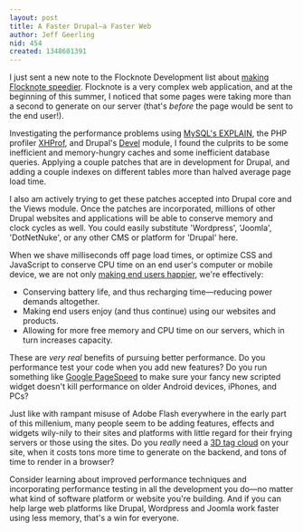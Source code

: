 ```yaml
---
layout: post
title: A Faster Drupal—a Faster Web
author: Jeff Geerling
nid: 454
created: 1348601391
---
```

I just sent a new note to the Flocknote Development list about <a href="http://www.flocknote.com/note/59251">making Flocknote speedier</a>. Flocknote is a very complex web application, and at the beginning of this summer, I noticed that some pages were taking more than a second to generate on our server (that's <em>before</em> the page would be sent to the end user!).

Investigating the performance problems using <a href="http://dev.mysql.com/doc/refman/5.0/en/using-explain.html">MySQL's EXPLAIN</a>, the PHP profiler <a href="https://github.com/facebook/xhprof">XHProf</a>, and Drupal's <a href="http://drupal.org/project/devel">Devel</a> module, I found the culprits to be some inefficient and memory-hungry caches and some inefficient database queries. Applying a couple patches that are in development for Drupal, and adding a couple indexes on different tables more than halved average page load time.

I also am actively trying to get these patches accepted into Drupal core and the Views module. Once the patches are incorporated, millions of other Drupal websites and applications will be able to conserve memory and clock cycles as well. You could easily substitute 'Wordpress', 'Joomla', 'DotNetNuke', or any other CMS or platform for 'Drupal' here.

When we shave milliseconds off page load times, or optimize CSS and JavaScript to conserve CPU time on an end user's computer or mobile device, we are not only <a href="http://googlewebmastercentral.blogspot.com/2010/04/using-site-speed-in-web-search-ranking.html">making end users happier</a>, we're effectively:

<ul>
<li>Conserving battery life, and thus recharging time—reducing power demands altogether.</li>
<li>Making end users enjoy (and thus continue) using our websites and products.</li>
<li>Allowing for more free memory and CPU time on our servers, which in turn increases capacity.</li>
</ul>

These are <em>very real</em> benefits of pursuing better performance. Do you performance test your code when you add new features? Do you run something like <a href="https://developers.google.com/speed/pagespeed/">Google PageSpeed</a> to make sure your fancy new scripted widget doesn't kill performance on older Android devices, iPhones, and PCs?

Just like with rampant misuse of Adobe Flash everywhere in the early part of this millenium, many people seem to be adding features, effects and widgets wily-nily to their sites and platforms with little regard for their frying servers or those using the sites. Do you <em>really</em> need a <a href="http://www.iangeorge.net/snippets/tags/">3D tag cloud</a> on your site, when it costs tons more time to generate on the backend, and tons of time to render in a browser?

Consider learning about improved performance techniques and incorporating performance testing in all the development you do—no matter what kind of software platform or website you're building. And if you can help large web platforms like Drupal, Wordpress and Joomla work faster using less memory, that's a win for everyone.
